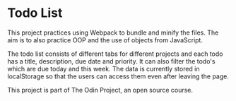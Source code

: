 # Todo List

This project practices using Webpack to bundle and minify the files. The aim is to also practice OOP and the use of objects from JavaScript.

The todo list consists of different tabs for different projects and each todo has a title, description, due date and priority. It can also filter the todo's which are due today and this week. The data is currently stored in localStorage so that the users can access them even after leaving the page.

This project is part of The Odin Project, an open source course.
